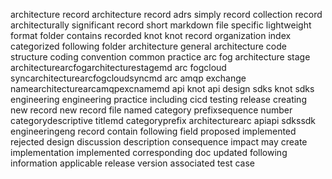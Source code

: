 architecture record architecture record adrs simply record collection record architecturally significant record short markdown file specific lightweight format folder contains recorded knot knot record organization index categorized following folder architecture general architecture code structure coding convention common practice arc fog architecture stage architecturearcfogarchitecturestagemd arc fogcloud syncarchitecturearcfogcloudsyncmd arc amqp exchange namearchitecturearcamqpexcnamemd api knot api design sdks knot sdks engineering engineering practice including cicd testing release creating new record new record file named category prefixsequence number categorydescriptive titlemd categoryprefix architecturearc apiapi sdkssdk engineeringeng record contain following field proposed implemented rejected design discussion description consequence impact may create implementation implemented corresponding doc updated following information applicable release version associated test case